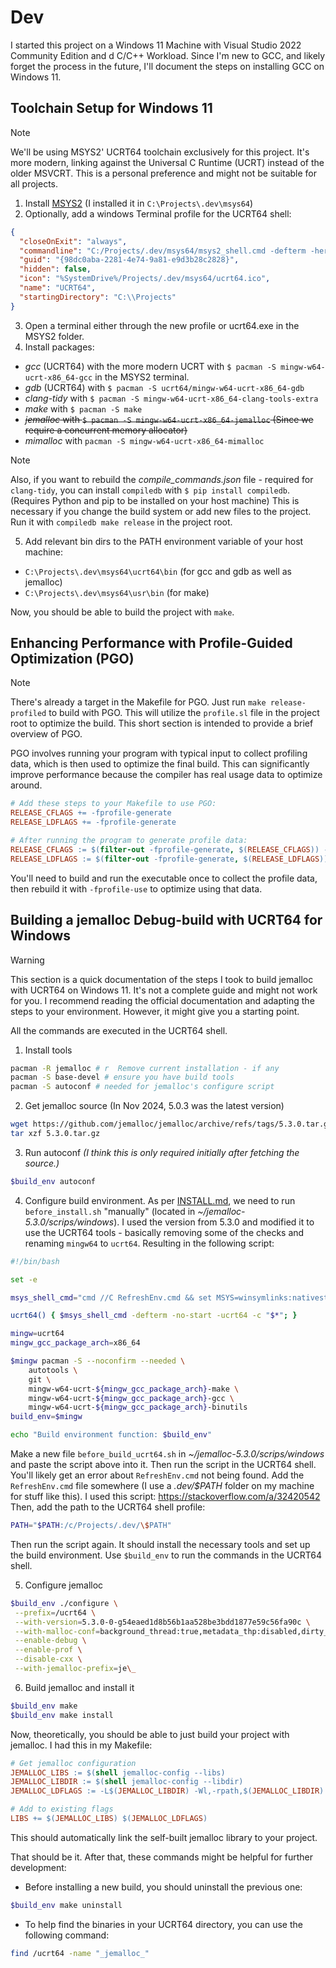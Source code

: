 # Dev

I started this project on a Windows 11 Machine with Visual Studio 2022 Community Edition and d C/C++ Workload.
Since I'm new to GCC, and likely forget the process in the future, I'll document the steps on installing GCC on Windows 11.

## Toolchain Setup for Windows 11

> [!NOTE]
>
> We'll be using MSYS2' UCRT64 toolchain exclusively for this project. It's more modern, linking against the Universal C Runtime
> (UCRT) instead of the older MSVCRT. This is a personal preference and might not be suitable for all projects.

1. Install [MSYS2](https://www.msys2.org/) (I installed it in `C:\Projects\.dev\msys64`)
2. Optionally, add a windows Terminal profile for the UCRT64 shell:

```json
{
  "closeOnExit": "always",
  "commandline": "C:/Projects/.dev/msys64/msys2_shell.cmd -defterm -here -no-start -ucrt64 -shell bash",
  "guid": "{98dc0aba-2281-4e74-9a81-e9d3b28c2828}",
  "hidden": false,
  "icon": "%SystemDrive%/Projects/.dev/msys64/ucrt64.ico",
  "name": "UCRT64",
  "startingDirectory": "C:\\Projects"
}
```

3. Open a terminal either through the new profile or ucrt64.exe in the MSYS2 folder.
4. Install packages:

- _gcc_ (UCRT64) with the more modern UCRT with `$ pacman -S mingw-w64-ucrt-x86_64-gcc` in the MSYS2 terminal.
- _gdb_ (UCRT64) with `$ pacman -S ucrt64/mingw-w64-ucrt-x86_64-gdb`
- _clang-tidy_ with `$ pacman -S mingw-w64-ucrt-x86_64-clang-tools-extra`
- _make_ with `$ pacman -S make`
- ~~_jemalloc_ with `$ pacman -S mingw-w64-ucrt-x86_64-jemalloc` (Since we require a concurrent memory allocator)~~
- _mimalloc_ with `pacman -S mingw-w64-ucrt-x86_64-mimalloc`

> [!NOTE]
>
> Also, if you want to rebuild the _compile_commands.json_ file - required for `clang-tidy`, you can install `compiledb` with `$ pip install compiledb`.
> (Requires Python and pip to be installed on your host machine)
> This is necessary if you change the build system or add new files to the project. Run it with `compiledb make release` in the project root.

5. Add relevant bin dirs to the PATH environment variable of your host machine:

- `C:\Projects\.dev\msys64\ucrt64\bin` (for gcc and gdb as well as jemalloc)
- `C:\Projects\.dev\msys64\usr\bin` (for make)

Now, you should be able to build the project with `make`.

## Enhancing Performance with Profile-Guided Optimization (PGO)

> [!NOTE]
>
> There's already a target in the Makefile for PGO. Just run `make release-profiled` to build with PGO. This will utilize the `profile.sl` file in the project root to optimize the build.
> This short section is intended to provide a brief overview of PGO.

PGO involves running your program with typical input to collect profiling data, which is then used to optimize the final build. This can significantly improve performance because the compiler has real usage data to optimize around.

```makefile
# Add these steps to your Makefile to use PGO:
RELEASE_CFLAGS += -fprofile-generate
RELEASE_LDFLAGS += -fprofile-generate

# After running the program to generate profile data:
RELEASE_CFLAGS := $(filter-out -fprofile-generate, $(RELEASE_CFLAGS)) -fprofile-use
RELEASE_LDFLAGS := $(filter-out -fprofile-generate, $(RELEASE_LDFLAGS)) -fprofile-use -lgcov
```

You'll need to build and run the executable once to collect the profile data, then rebuild it with `-fprofile-use` to optimize using that data.

## Building a jemalloc Debug-build with UCRT64 for Windows

> [!WARNING]
>
> This section is a quick documentation of the steps I took to build jemalloc with UCRT64 on Windows 11. It's not a complete guide and might not work for you.
> I recommend reading the official documentation and adapting the steps to your environment. However, it might give you a starting point.

All the commands are executed in the UCRT64 shell.

1. Install tools

```sh
pacman -R jemalloc # r  Remove current installation - if any
pacman -S base-devel # ensure you have build tools
pacman -S autoconf # needed for jemalloc's configure script
```

2. Get jemalloc source (In Nov 2024, 5.0.3 was the latest version)

```sh
wget https://github.com/jemalloc/jemalloc/archive/refs/tags/5.3.0.tar.gz
tar xzf 5.3.0.tar.gz
```

3. Run autoconf _(I think this is only required initially after fetching the source.)_

```sh
$build_env autoconf
```

4. Configure build environment. As per [INSTALL.md](https://github.com/jemalloc/jemalloc/blob/dev/INSTALL.md), we need to run `before_install.sh` "manually" (located in _~/jemalloc-5.3.0/scrips/windows_). I used the version from 5.3.0 and modified it to use the UCRT64 tools - basically removing some of the checks and renaming `mingw64` to `ucrt64`. Resulting in the following script:

```sh
#!/bin/bash

set -e

msys_shell_cmd="cmd //C RefreshEnv.cmd && set MSYS=winsymlinks:nativestrict && C:\\Projects\\.dev\\msys64\\msys2_shell.cmd"

ucrt64() { $msys_shell_cmd -defterm -no-start -ucrt64 -c "$*"; }

mingw=ucrt64
mingw_gcc_package_arch=x86_64

$mingw pacman -S --noconfirm --needed \
    autotools \
    git \
    mingw-w64-ucrt-${mingw_gcc_package_arch}-make \
    mingw-w64-ucrt-${mingw_gcc_package_arch}-gcc \
    mingw-w64-ucrt-${mingw_gcc_package_arch}-binutils
build_env=$mingw

echo "Build environment function: $build_env"
```

Make a new file `before_build_ucrt64.sh` in _~/jemalloc-5.3.0/scrips/windows_ and paste the script above into it. Then run the script in the UCRT64 shell.
You'll likely get an error about `RefreshEnv.cmd` not being found.
Add the `RefreshEnv.cmd` file somewhere (I use a _.dev/$PATH_ folder on my machine for stuff like this). I used this script: https://stackoverflow.com/a/32420542
Then, add the path to the UCRT64 shell profile:

```sh
PATH="$PATH:/c/Projects/.dev/\$PATH"
```

Then run the script again. It should install the necessary tools and set up the build environment. Use `$build_env` to run the commands in the UCRT64 shell.

5. Configure jemalloc

```sh
$build_env ./configure \
 --prefix=/ucrt64 \
 --with-version=5.3.0-0-g54eaed1d8b56b1aa528be3bdd1877e59c56fa90c \
 --with-malloc-conf=background_thread:true,metadata_thp:disabled,dirty_decay_ms:30000,muzzy_decay_ms:30000,abort:true,abort_conf:true,prof:true,prof_active:true,confirm_conf:true \
 --enable-debug \
 --enable-prof \
 --disable-cxx \
 --with-jemalloc-prefix=je\_
```

6. Build jemalloc and install it

```sh
$build_env make
$build_env make install
```

Now, theoretically, you should be able to just build your project with jemalloc. I had this in my Makefile:

```makefile
# Get jemalloc configuration
JEMALLOC_LIBS := $(shell jemalloc-config --libs)
JEMALLOC_LIBDIR := $(shell jemalloc-config --libdir)
JEMALLOC_LDFLAGS := -L$(JEMALLOC_LIBDIR) -Wl,-rpath,$(JEMALLOC_LIBDIR) -ljemalloc

# Add to existing flags
LIBS += $(JEMALLOC_LIBS) $(JEMALLOC_LDFLAGS)
```

This should automatically link the self-built jemalloc library to your project.

That should be it. After that, these commands might be helpful for further development:

- Before installing a new build, you should uninstall the previous one:

```sh
$build_env make uninstall
```

- To help find the binaries in your UCRT64 directory, you can use the following command:

```sh
find /ucrt64 -name "_jemalloc_"
```
